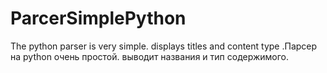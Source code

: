 # ParcerSimplePython
 The python parser is very simple. displays titles and content type .Парсер на python очень простой. выводит названия и тип содержимого.
